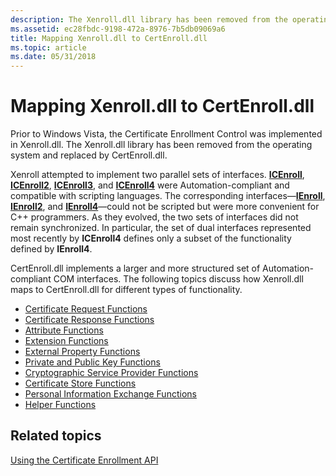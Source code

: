 ```yaml
---
description: The Xenroll.dll library has been removed from the operating system and replaced by CertEnroll.dll.
ms.assetid: ec28fbdc-9198-472a-8976-7b5db09069a6
title: Mapping Xenroll.dll to CertEnroll.dll
ms.topic: article
ms.date: 05/31/2018
---
```


# Mapping Xenroll.dll to CertEnroll.dll

Prior to Windows Vista, the Certificate Enrollment Control was implemented in Xenroll.dll. The Xenroll.dll library has been removed from the operating system and replaced by CertEnroll.dll.

Xenroll attempted to implement two parallel sets of interfaces. [**ICEnroll**](/windows/desktop/api/xenroll/nn-xenroll-icenroll), [**ICEnroll2**](/windows/desktop/api/xenroll/nn-xenroll-icenroll2), [**ICEnroll3**](/windows/desktop/api/xenroll/nn-xenroll-icenroll3), and [**ICEnroll4**](/windows/desktop/api/xenroll/nn-xenroll-icenroll4) were Automation-compliant and compatible with scripting languages. The corresponding interfaces—[**IEnroll**](/windows/desktop/api/xenroll/nn-xenroll-ienroll), [**IEnroll2**](/windows/desktop/api/xenroll/nn-xenroll-ienroll2), and [**IEnroll4**](/windows/desktop/api/xenroll/nn-xenroll-ienroll4)—could not be scripted but were more convenient for C++ programmers. As they evolved, the two sets of interfaces did not remain synchronized. In particular, the set of dual interfaces represented most recently by **ICEnroll4** defines only a subset of the functionality defined by **IEnroll4**.

CertEnroll.dll implements a larger and more structured set of Automation-compliant COM interfaces. The following topics discuss how Xenroll.dll maps to CertEnroll.dll for different types of functionality.

-   [Certificate Request Functions](certificate-request-functions.md)
-   [Certificate Response Functions](certificate-response-functions.md)
-   [Attribute Functions](attribute-functions.md)
-   [Extension Functions](extension-functions.md)
-   [External Property Functions](external-property-functions.md)
-   [Private and Public Key Functions](private-and-public-key-functions.md)
-   [Cryptographic Service Provider Functions](cryptographic-service-provider-functions.md)
-   [Certificate Store Functions](certificate-store-functions.md)
-   [Personal Information Exchange Functions](personal-information-exchange-functions.md)
-   [Helper Functions](helper-functions.md)

## Related topics

<dl> <dt>

[Using the Certificate Enrollment API](about-the-certificate-enrollment-api.md)
</dt> </dl>

 

 
